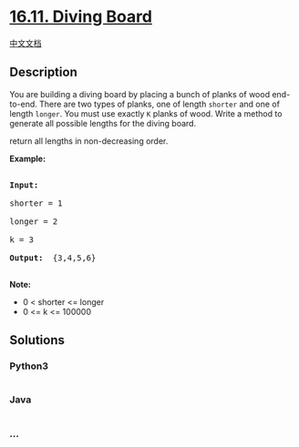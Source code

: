 # [16.11. Diving Board](https://leetcode-cn.com/problems/diving-board-lcci)

[中文文档](/lcci/16.11.Diving%20Board/README.md)

## Description
<p>You are building a diving board by placing a bunch of planks of wood end-to-end. There are two types of planks, one of length <code>shorter</code> and one of length <code>longer</code>. You must use exactly <code>K</code> planks of wood. Write a method to generate all possible lengths for the diving board.</p>



<p>return all lengths in non-decreasing order.</p>



<p><strong>Example: </strong></p>



<pre>

<strong>Input: </strong>

shorter = 1

longer = 2

k = 3

<strong>Output: </strong> {3,4,5,6}

</pre>



<p><strong>Note: </strong></p>



<ul>
	<li>0 &lt; shorter &lt;= longer</li>
	<li>0 &lt;= k &lt;= 100000</li>
</ul>




## Solutions


<!-- tabs:start -->

### **Python3**

```python

```

### **Java**

```java

```

### **...**
```

```

<!-- tabs:end -->